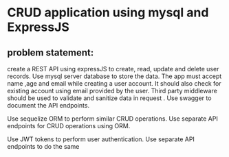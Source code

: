 # CRUD application using mysql and ExpressJS

## problem statement:

create a REST API using expressJS to create, read, update and delete user records. Use mysql server database to store the data. The app must accept name ,age and email 
while creating a user account. It should also check for existing account using email provided by the user. Third party middleware should be used to validate and sanitize
data in request .
Use swagger to document the API endpoints.


Use sequelize ORM to perform similar CRUD operations.
Use separate API endpoints for CRUD operations using ORM.


Use JWT tokens to perform user authentication.
Use separate API endpoints to do the same 



